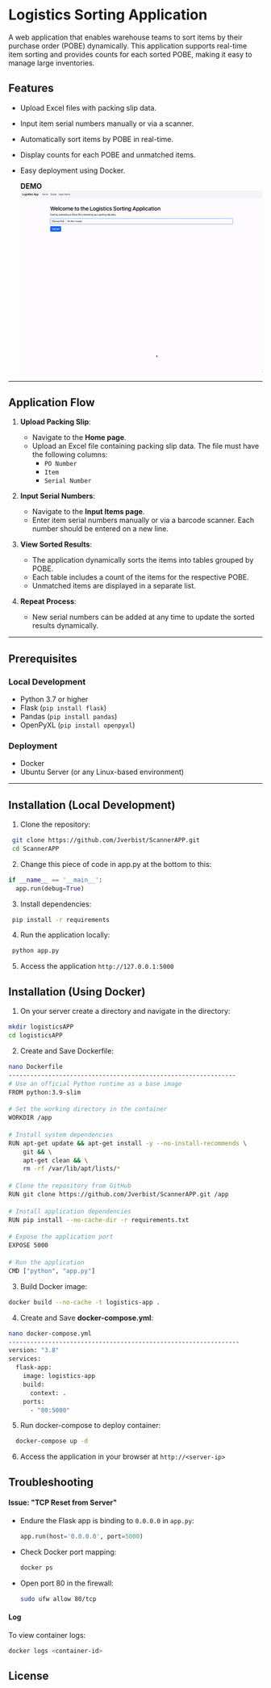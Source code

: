 # Logistics Sorting Application

A web application that enables warehouse teams to sort items by their purchase order (POBE) dynamically. This application supports real-time item sorting and provides counts for each sorted POBE, making it easy to manage large inventories.

## Features
- Upload Excel files with packing slip data.
- Input item serial numbers manually or via a scanner.
- Automatically sort items by POBE in real-time.
- Display counts for each POBE and unmatched items.
- Easy deployment using Docker.

  **DEMO** 
  ![Alt Text](/static/ScreenRecording2024-12-19at11.41.05-ezgif.com-video-to-gif-converter.gif)
---

## Application Flow

1. **Upload Packing Slip**:
   - Navigate to the **Home page**.
   - Upload an Excel file containing packing slip data. The file must have the following columns:
     - `PO Number`
     - `Item`
     - `Serial Number`

2. **Input Serial Numbers**:
   - Navigate to the **Input Items page**.
   - Enter item serial numbers manually or via a barcode scanner. Each number should be entered on a new line.

3. **View Sorted Results**:
   - The application dynamically sorts the items into tables grouped by POBE.
   - Each table includes a count of the items for the respective POBE.
   - Unmatched items are displayed in a separate list.

4. **Repeat Process**:
   - New serial numbers can be added at any time to update the sorted results dynamically.

---

## Prerequisites

### Local Development
- Python 3.7 or higher
- Flask (`pip install flask`)
- Pandas (`pip install pandas`)
- OpenPyXL (`pip install openpyxl`)

### Deployment
- Docker
- Ubuntu Server (or any Linux-based environment)

---

## Installation (Local Development)

1. Clone the repository:
  ```bash
   git clone https://github.com/Jverbist/ScannerAPP.git
   cd ScannerAPP
   ```
2. Change this piece of code in app.py at the bottom to this:
  ```python
  if __name__ == '__main__':
    app.run(debug=True)
  ```
3. Install dependencies:
  ```bash
   pip install -r requirements
   ```
4. Run the application locally:
  ```bash
   python app.py
  ```
5. Access the application `http://127.0.0.1:5000` 



## Installation (Using Docker)

1. On your server create a directory and navigate in the directory:
  ```bash
  mkdir logisticsAPP
  cd logisticsAPP
  ```
2. Create and Save Dockerfile:
  ```bash
  nano Dockerfile
  ---------------------------------------------------------------
  # Use an official Python runtime as a base image
  FROM python:3.9-slim

  # Set the working directory in the container
  WORKDIR /app

  # Install system dependencies
  RUN apt-get update && apt-get install -y --no-install-recommends \
      git && \
      apt-get clean && \
      rm -rf /var/lib/apt/lists/*

  # Clone the repository from GitHub
  RUN git clone https://github.com/Jverbist/ScannerAPP.git /app

  # Install application dependencies
  RUN pip install --no-cache-dir -r requirements.txt

  # Expose the application port
  EXPOSE 5000

  # Run the application
  CMD ["python", "app.py"]

  ```
3. Build Docker image:
  ```bash
 docker build --no-cache -t logistics-app .  
  ```
4. Create and Save **docker-compose.yml**:
  ```bash
  nano docker-compose.yml
  ----------------------------------------------------------------
  version: "3.8"
  services:
    flask-app:
      image: logistics-app
      build:
        context: .
      ports:
        - "80:5000"
  ```
5. Run docker-compose to deploy container:
  ```bash
    docker-compose up -d
  
  ```
6. Access the application in your browser at `http://<server-ip>`

## Troubleshooting
#### Issue: "TCP Reset from Server"
- Endure the Flask app is binding to `0.0.0.0` in `app.py`:
  ```python
  app.run(host='0.0.0.0', port=5000)
  ```
- Check Docker port mapping:
  ```bash
  docker ps
  ```
- Open port 80 in the firewall:
  ```bash
  sudo ufw allow 80/tcp
  ```
#### Log
To view container logs:
```bash
docker logs <container-id>
```


## License

